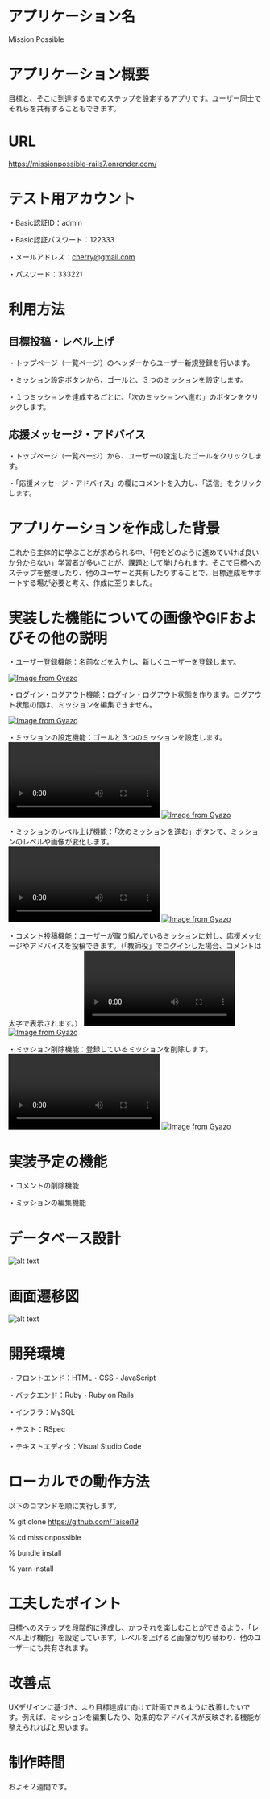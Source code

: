 # アプリケーション名
  Mission Possible

# アプリケーション概要
  目標と、そこに到達するまでのステップを設定するアプリです。ユーザー同士でそれらを共有することもできます。

# URL
  https://missionpossible-rails7.onrender.com/

# テスト用アカウント
  ・Basic認証ID：admin

  ・Basic認証パスワード：122333

  ・メールアドレス：cherry@gmail.com

  ・パスワード：333221

# 利用方法
## 目標投稿・レベル上げ
  ・トップページ（一覧ページ）のヘッダーからユーザー新規登録を行います。

  ・ミッション設定ボタンから、ゴールと、３つのミッションを設定します。

  ・１つミッションを達成するごとに、「次のミッションへ進む」のボタンをクリックします。

## 応援メッセージ・アドバイス
  ・トップページ（一覧ページ）から、ユーザーの設定したゴールをクリックします。

  ・「応援メッセージ・アドバイス」の欄にコメントを入力し、「送信」をクリックします。
  
# アプリケーションを作成した背景
  これから主体的に学ぶことが求められる中、「何をどのように進めていけば良いか分からない」学習者が多いことが、課題として挙げられます。そこで目標へのステップを整理したり、他のユーザーと共有したりすることで、目標達成をサポートする場が必要と考え、作成に至りました。

# 実装した機能についての画像やGIFおよびその他の説明
  ・ユーザー登録機能：名前などを入力し、新しくユーザーを登録します。 

  [![Image from Gyazo](https://i.gyazo.com/f721d0528d1942b621b97a319e90883a.gif)](https://gyazo.com/f721d0528d1942b621b97a319e90883a)
  
  ・ログイン・ログアウト機能：ログイン・ログアウト状態を作ります。ログアウト状態の間は、ミッションを編集できません。
  
[![Image from Gyazo](https://i.gyazo.com/ad690625cf04d38580bafefd44cc386d.gif)](https://gyazo.com/ad690625cf04d38580bafefd44cc386d)

  ・ミッションの設定機能：ゴールと３つのミッションを設定します。
  <video controls src="e9b0d44141f4c21715abdc18de2671ed.mp4" title="Title"></video>
  [![Image from Gyazo](https://i.gyazo.com/e9b0d44141f4c21715abdc18de2671ed.gif)](https://gyazo.com/e9b0d44141f4c21715abdc18de2671ed)

  ・ミッションのレベル上げ機能：「次のミッションを進む」ボタンで、ミッションのレベルや画像が変化します。
  <video controls src="7f5e3fd9d59ce7b1ea75da43af2d0574.mp4" title="Title"></video>
  [![Image from Gyazo](https://i.gyazo.com/4654c3e2c39784de5121c8a799668ebd.gif)](https://gyazo.com/4654c3e2c39784de5121c8a799668ebd)

  ・コメント投稿機能：ユーザーが取り組んでいるミッションに対し、応援メッセージやアドバイスを投稿できます。（「教師役」でログインした場合、コメントは太字で表示されます。）
  <video controls src="42bf5acc1defdf140283bfe83624f9b4.mp4" title="Title"></video>
  [![Image from Gyazo](https://i.gyazo.com/42bf5acc1defdf140283bfe83624f9b4.gif)](https://gyazo.com/42bf5acc1defdf140283bfe83624f9b4)

  ・ミッション削除機能：登録しているミッションを削除します。
  <video controls src="9b2331a978b36a6346ecbb8e1592cdd5.mp4" title="Title"></video>
  [![Image from Gyazo](https://i.gyazo.com/9b2331a978b36a6346ecbb8e1592cdd5.gif)](https://gyazo.com/9b2331a978b36a6346ecbb8e1592cdd5)


# 実装予定の機能
  ・コメントの削除機能

  ・ミッションの編集機能

# データベース設計
  ![alt text](image-1.png)

# 画面遷移図
  ![alt text](image-2.png)

# 開発環境
  ・フロントエンド：HTML・CSS・JavaScript

  ・バックエンド：Ruby・Ruby on Rails

  ・インフラ：MySQL

  ・テスト：RSpec

  ・テキストエディタ：Visual Studio Code

# ローカルでの動作方法
  以下のコマンドを順に実行します。

  % git clone https://github.com/Taisei19

  % cd missionpossible

  % bundle install
  
  % yarn install
  
# 工夫したポイント
  目標へのステップを段階的に達成し、かつそれを楽しむことができるよう、「レベル上げ機能」を設定しています。レベルを上げると画像が切り替わり、他のユーザーにも共有されます。

# 改善点
  UXデザインに基づき、より目標達成に向けて計画できるように改善したいです。例えば、ミッションを編集したり、効果的なアドバイスが反映される機能が整えられればと思います。

# 制作時間
  およそ２週間です。


